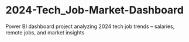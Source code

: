 # 2024-Tech_Job-Market-Dashboard
Power BI dashboard project analyzing 2024 tech job trends – salaries, remote jobs, and market insights
